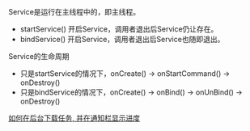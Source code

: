 Service是运行在主线程中的，即主线程。

- startService() 开启Service，调用者退出后Service仍让存在。
- bindService() 开启Service，调用者退出后Service也随即退出。

Service的生命周期

- 只是startService的情况下，onCreate() -> onStartCommand() -> onDestroy()
- 只是bindService的情况下，onCreate() -> onBind() -> onUnBind() -> onDestroy()


[如何在后台下载任务, 并在通知栏显示进度](https://juejin.im/post/586072c861ff4b005820901d)
